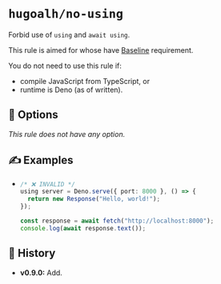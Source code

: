 # `hugoalh/no-using`

Forbid use of `using` and `await using`.

This rule is aimed for whose have [Baseline][ecmascript-baseline] requirement.

You do not need to use this rule if:

- compile JavaScript from TypeScript, or
- runtime is Deno (as of written).

## 🔧 Options

*This rule does not have any option.*

## ✍️ Examples

- ```ts
  /* ❌ INVALID */
  using server = Deno.serve({ port: 8000 }, () => {
    return new Response("Hello, world!");
  });

  const response = await fetch("http://localhost:8000");
  console.log(await response.text());
  ```

## 📜 History

- **v0.9.0:** Add.

[ecmascript-baseline]: https://developer.mozilla.org/en-US/docs/Glossary/Baseline/Compatibility
